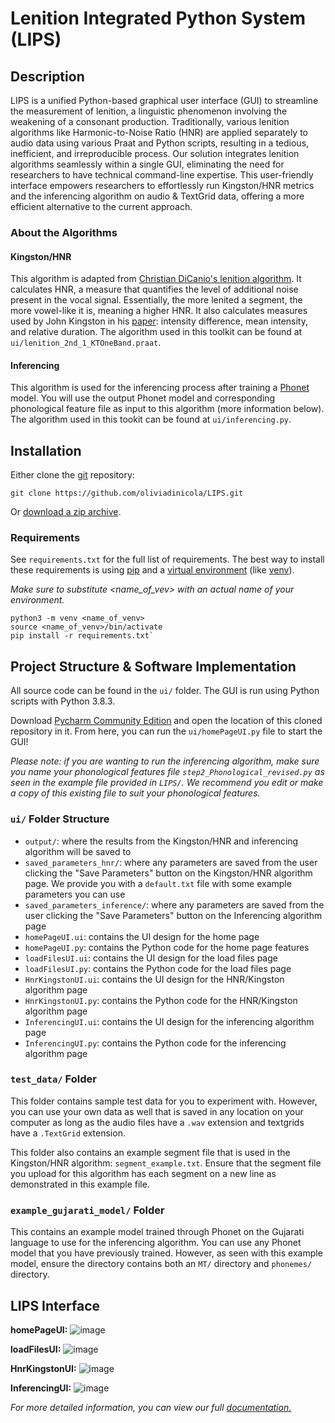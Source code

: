 # Lenition Integrated Python System (LIPS)

## Description
LIPS is a unified Python-based graphical user interface (GUI) to streamline the measurement of lenition, a linguistic phenomenon involving the weakening of a consonant production. Traditionally, various lenition algorithms like Harmonic-to-Noise Ratio (HNR) are applied separately to audio data using various Praat and Python scripts, resulting in a tedious, inefficient, and irreproducible process. Our solution integrates lenition algorithms seamlessly within a single GUI, eliminating the need for researchers to have technical command-line expertise. This user-friendly interface empowers researchers to effortlessly run Kingston/HNR metrics and the inferencing algorithm on audio & TextGrid data, offering a more efficient alternative to the current approach.

### About the Algorithms
#### Kingston/HNR
This algorithm is adapted from [Christian DiCanio's lenition algorithm](https://www.acsu.buffalo.edu/~cdicanio/scripts/Kingston_lenition_2.praat). It calculates HNR, a measure that quantifies the level of additional noise present in the vocal signal. Essentially, the more lenited a segment, the more vowel-like it is, meaning a higher HNR. It also calculates measures used by John Kingston in his [paper](http://www.lingref.com/cpp/lasp/3/paper1711.pdf): intensity difference, mean intensity, and relative duration. The algorithm used in this toolkit can be found at `ui/lenition_2nd_1_KTOneBand.praat`.

#### Inferencing
This algorithm is used for the inferencing process after training a [Phonet](https://github.com/jcvasquezc/phonet) model. You will use the output Phonet model and corresponding phonological feature file as input to this algorithm (more information below). The algorithm used in this tookit can be found at `ui/inferencing.py`.

## Installation
Either clone the [git](https://git-scm.com/) repository:

`git clone https://github.com/oliviadinicola/LIPS.git`

Or [download a zip archive](https://github.com/oliviadinicola/LIPS/archive/refs/heads/main.zip).

### Requirements
See `requirements.txt` for the full list of requirements. The best way to install these requirements is using [pip](https://packaging.python.org/en/latest/tutorials/installing-packages/#use-pip-for-installing) and a [virtual environment](https://docs.python.org/3/tutorial/venv.html) (like [venv](https://docs.python.org/3/library/venv.html)).

*Make sure to substitute <name_of_vev> with an actual name of your environment.*

    python3 -m venv <name_of_venv>
    source <name_of_venv>/bin/activate
    pip install -r requirements.txt`

## Project Structure & Software Implementation
All source code can be found in the `ui/` folder. The GUI is run using Python scripts with Python 3.8.3.

Download [Pycharm Community Edition](https://www.jetbrains.com/pycharm/download/?section=windows) and open the location of this cloned repository in it. From here, you can run the `ui/homePageUI.py` file to start the GUI!

*Please note: if you are wanting to run the inferencing algorithm, make sure you name your phonological features file `step2_Phonological_revised.py` as seen in the example file provided in `LIPS/`. We recommend you edit or make a copy of this existing file to suit your phonological features.*

### `ui/` Folder Structure
* `output/`: where the results from the Kingston/HNR and inferencing algorithm will be saved to
* `saved_parameters_hnr/`: where any parameters are saved from the user clicking the "Save Parameters" button on the Kingston/HNR algorithm page. We provide you with a `default.txt` file with some example parameters you can use
* `saved_parameters_inference/`: where any parameters are saved from the user clicking the "Save Parameters" button on the Inferencing algorithm page
* `homePageUI.ui`: contains the UI design for the home page
* `homePageUI.py`: contains the Python code for the home page features
* `loadFilesUI.ui`: contains the UI design for the load files page
* `loadFilesUI.py`: contains the Python code for the load files page
* `HnrKingstonUI.ui`: contains the UI design for the HNR/Kingston algorithm page
* `HnrKingstonUI.py`: contains the Python code for the HNR/Kingston algorithm page
* `InferencingUI.ui`: contains the UI design for the inferencing algorithm page
* `InferencingUI.py`: contains the Python code for the inferencing algorithm page

### `test_data/` Folder
This folder contains sample test data for you to experiment with. However, you can use your own data as well that is saved in any location on your computer as long as the audio files have a `.wav` extension and textgrids have a `.TextGrid` extension.

This folder also contains an example segment file that is used in the Kingston/HNR algorithm: `segment_example.txt`. Ensure that the segment file you upload for this algorithm has each segment on a new line as demonstrated in this example file.

### `example_gujarati_model/` Folder
This contains an example model trained through Phonet on the Gujarati language to use for the inferencing algorithm. You can use any Phonet model that you have previously trained. However, as seen with this example model, ensure the directory contains both an `MT/` directory and `phonemes/` directory.

## LIPS Interface
**homePageUI:**
![image](https://github.com/oliviadinicola/LIPS/assets/67873975/440fc9be-332a-4546-9c33-0e0f95a453ba)

**loadFilesUI:**
![image](https://github.com/oliviadinicola/LIPS/assets/67873975/c83a04b4-4ff3-4984-9e46-063c9635c2ce)

**HnrKingstonUI:**
![image](https://github.com/oliviadinicola/LIPS/assets/67873975/2c003032-1d84-4aba-9532-acf1211cf3bd)

**InferencingUI:**
![image](https://github.com/oliviadinicola/LIPS/assets/67873975/1c9f78b7-f448-4adb-823c-2afe5491e392)

*For more detailed information, you can view our full [documentation.](https://docs.google.com/document/d/1cFr7PB7lrnbY9Zepxrv1xTbbsnFbnMIAqTUB4PqhXvY/edit?usp=sharing)*
